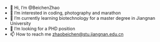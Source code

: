 - 👋 Hi, I’m @BeichenZhao
- 👀 I’m interested in coding, photography and marathon
- 🌱 I’m currently learning biotechnology for a master degree in Jiangnan University
- 💞️ I’m looking for a PHD position
- 📫 How to reach me zhaobeichen@stu.jiangnan.edu.cn

<!---
BeichenZhao/BeichenZhao is a ✨ special ✨ repository because its `README.md` (this file) appears on your GitHub profile.
You can click the Preview link to take a look at your changes.
--->
